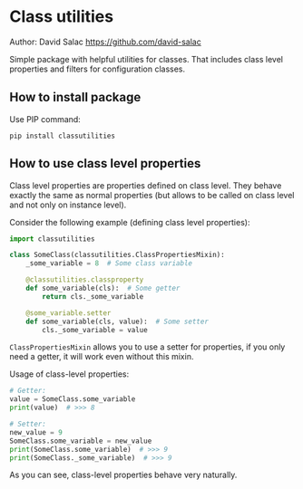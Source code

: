 # Class utilities
Author: David Salac <https://github.com/david-salac>

Simple package with helpful utilities for classes.
That includes class level properties and filters for
configuration classes.

## How to install package
Use PIP command:
```
pip install classutilities
```

## How to use class level properties
Class level properties are properties defined on
class level. They behave exactly the same as
normal properties (but allows to be called on
class level and not only on instance level).

Consider the following example (defining class
level properties):
```python
import classutilities

class SomeClass(classutilities.ClassPropertiesMixin):
    _some_variable = 8  # Some class variable

    @classutilities.classproperty
    def some_variable(cls):  # Some getter
        return cls._some_variable

    @some_variable.setter
    def some_variable(cls, value):  # Some setter
        cls._some_variable = value
```
`ClassPropertiesMixin` allows you to use a setter for
properties, if you only need a getter, it will work even
without this mixin.


Usage of class-level properties:
```python
# Getter:
value = SomeClass.some_variable
print(value)  # >>> 8

# Setter:
new_value = 9
SomeClass.some_variable = new_value
print(SomeClass.some_variable)  # >>> 9
print(SomeClass._some_variable)  # >>> 9
```
As you can see, class-level properties behave very
naturally.
